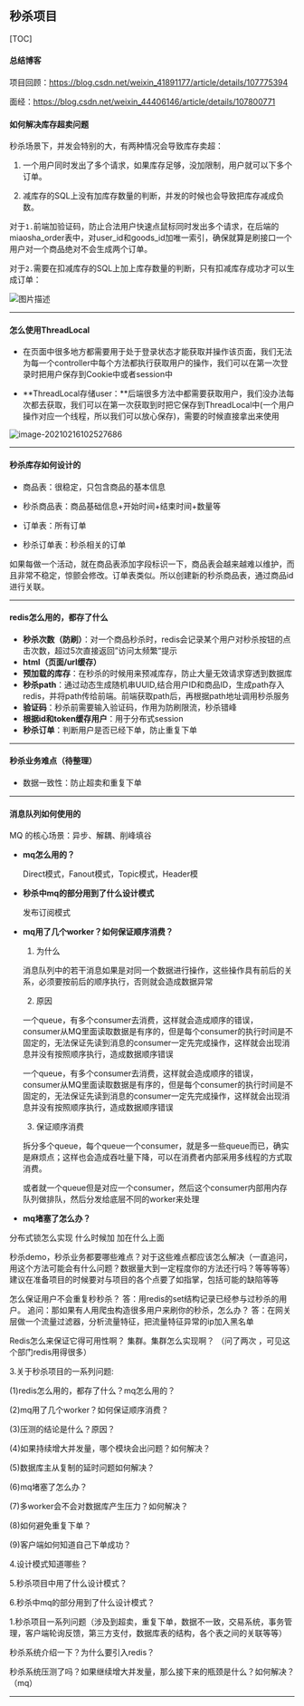 ## 秒杀项目

[TOC]

#### 总结博客

项目回顾：https://blog.csdn.net/weixin_41891177/article/details/107775394

面经：https://blog.csdn.net/weixin_44406146/article/details/107800771

#### 如何解决库存超卖问题

秒杀场景下，并发会特别的大，有两种情况会导致库存卖超：

1. 一个用户同时发出了多个请求，如果库存足够，没加限制，用户就可以下多个订单。

2. 减库存的SQL上没有加库存数量的判断，并发的时候也会导致把库存减成负数。

对于`1.`前端加验证码，防止合法用户快速点鼠标同时发出多个请求，在后端的miaosha_order表中，对user_id和goods_id加唯一索引，确保就算是刷接口一个用户对一个商品绝对不会生成两个订单。

对于`2.`需要在扣减库存的SQL上加上库存数量的判断，只有扣减库存成功才可以生成订单：

![图片描述](https://typora-image-ariellauu.oss-cn-beijing.aliyuncs.com/uPic/5abc37b9000173f906870131.png)

---

#### 怎么使用ThreadLocal

- 在页面中很多地方都需要用于处于登录状态才能获取并操作该页面，我们无法为每一个controller中每个方法都执行获取用户的操作，我们可以在第一次登录时把用户保存到Cookie中或者session中

- **ThreadLocal存储user：**后端很多方法中都需要获取用户，我们没办法每次都去获取，我们可以在第一次获取到时把它保存到ThreadLocal中(一个用户操作对应一个线程，所以我们可以放心保存)，需要的时候直接拿出来使用

![image-20210216102527686](https://typora-image-ariellauu.oss-cn-beijing.aliyuncs.com/uPic/image-20210216102527686.png)

---

#### 秒杀库存如何设计的

- 商品表：很稳定，只包含商品的基本信息

- 秒杀商品表：商品基础信息+开始时间+结束时间+数量等

- 订单表：所有订单

- 秒杀订单表：秒杀相关的订单

如果每做一个活动，就在商品表添加字段标识一下，商品表会越来越难以维护，而且非常不稳定，惊颤会修改。订单表类似。所以创建新的秒杀商品表，通过商品id进行关联。

---

#### redis怎么用的，都存了什么

- **秒杀次数（防刷）**：对一个商品秒杀时，redis会记录某个用户对秒杀按钮的点击次数，超过5次直接返回”访问太频繁“提示
- **html（页面/url缓存）**
- **预加载的库存**：在秒杀的时候用来预减库存，防止大量无效请求穿透到数据库
- **秒杀path**：通过动态生成随机串UUID,结合用户ID和商品ID，生成path存入redis，并将path传给前端。前端获取path后，再根据path地址调用秒杀服务
- **验证码**：秒杀前需要输入验证码，作用为防刷限流，秒杀错峰
- **根据id和token缓存用户**：用于分布式session
- **秒杀订单**：判断用户是否已经下单，防止重复下单

---

#### 秒杀业务难点（待整理）

- 数据一致性：防止超卖和重复下单

---

#### 消息队列如何使用的

MQ 的核心场景：异步、解耦、削峰填谷

- **mq怎么用的？**

  Direct模式，Fanout模式，Topic模式，Header模

- **秒杀中mq的部分用到了什么设计模式**

  发布订阅模式

- **mq用了几个worker？如何保证顺序消费？**

  1. 为什么

  消息队列中的若干消息如果是对同一个数据进行操作，这些操作具有前后的关系，必须要按前后的顺序执行，否则就会造成数据异常

  2. 原因

  一个queue，有多个consumer去消费，这样就会造成顺序的错误，consumer从MQ里面读取数据是有序的，但是每个consumer的执行时间是不固定的，无法保证先读到消息的consumer一定先完成操作，这样就会出现消息并没有按照顺序执行，造成数据顺序错误

  一个queue，有多个consumer去消费，这样就会造成顺序的错误，consumer从MQ里面读取数据是有序的，但是每个consumer的执行时间是不固定的，无法保证先读到消息的consumer一定先完成操作，这样就会出现消息并没有按照顺序执行，造成数据顺序错误

  3. 保证顺序消费

  拆分多个queue，每个queue一个consumer，就是多一些queue而已，确实是麻烦点；这样也会造成吞吐量下降，可以在消费者内部采用多线程的方式取消费。

  或者就一个queue但是对应一个consumer，然后这个consumer内部用内存队列做排队，然后分发给底层不同的worker来处理

- **mq堵塞了怎么办？**



分布式锁怎么实现 什么时候加 加在什么上面

秒杀demo，秒杀业务都要哪些难点？对于这些难点都应该怎么解决（一直追问，用这个方法可能会有什么问题？数据量大到一定程度你的方法还行吗？等等等等）建议在准备项目的时候要对与项目的各个点要了如指掌，包括可能的缺陷等等

怎么保证用户不会重复秒秒杀？ 答：用redis的set结构记录已经参与过秒杀的用户。 追问：那如果有人用爬虫构造很多用户来刷你的秒杀，怎么办？ 答：在网关层做一个流量过滤器，分析流量特征，把流量特征异常的ip加入黑名单 

Redis怎么来保证它得可用性啊？ 集群。集群怎么实现啊？ （问了两次 ，可见这个部门redis用得很多）

3.关于秒杀项目的一系列问题:

(1)redis怎么用的，都存了什么？mq怎么用的？

(2)mq用了几个worker？如何保证顺序消费？

(3)压测的结论是什么？原因？

(4)如果持续增大并发量，哪个模块会出问题？如何解决？

(5)数据库主从复制的延时问题如何解决？

(6)mq堵塞了怎么办？

(7)多worker会不会对数据库产生压力？如何解决？

(8)如何避免重复下单？

(9)客户端如何知道自己下单成功？

4.设计模式知道哪些？

5.秒杀项目中用了什么设计模式？

6.秒杀中mq的部分用到了什么设计模式？

1.秒杀项目一系列问题（涉及到超卖，重复下单，数据不一致，交易系统，事务管理，客户端轮询反馈，第三方支付，数据库表的结构，各个表之间的关联等等）

秒杀系统介绍一下？为什么要引入redis？

秒杀系统压测了吗？如果继续增大并发量，那么接下来的瓶颈是什么？如何解决？（mq）

---

### 